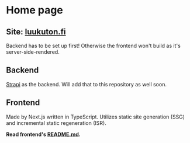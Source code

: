# Home page

## Site: [luukuton.fi](https://luukuton.fi)

Backend has to be set up first! Otherwise the frontend won't build as it's server-side-rendered.

## Backend

[Strapi](https://strapi.io/) as the backend. Will add that to this repository as well soon.

## Frontend

Made by Next.js written in TypeScript. Utilizes static site generation (SSG) and incremental static regeneration (ISR).

**Read frontend's [README.md](frontend/README.md).**
